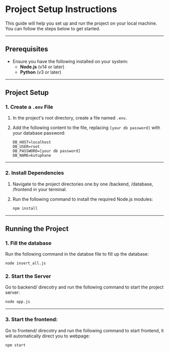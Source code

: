 # Project Setup Instructions

This guide will help you set up and run the project on your local machine. You can follow the steps below to get started.

---

## Prerequisites

- Ensure you have the following installed on your system:
  - **Node.js** (v14 or later)
  - **Python** (v3 or later)

---

## Project Setup

### 1. Create a `.env` File
1. In the project's root directory, create a file named `.env`.
2. Add the following content to the file, replacing `[your db password]` with your database password:

    ```plaintext
    DB_HOST=localhost
    DB_USER=root
    DB_PASSWORD=[your db password]
    DB_NAME=kutuphane
    ```

---

### 2. Install Dependencies
1. Navigate to the project directories one by one /backend, /database, /frontend in your terminal.
2. Run the following command to install the required Node.js modules:

    ```bash
    npm install
    ```
---

## Running the Project

### 1. Fill the database
Run the following command in the databse file to fill up the database:
  ```bash
  node insert_all.js  
  ```

### 2. Start the Server
Go to backend/ direcotry and run the following command to start the project server:

  ```bash
  node app.js  
  ```
---

### 3. Start the frontend: 
Go to frontend/ direcotry and run the following command to start frontend, it will automatically direct you to webpage:
  ```bash
  npm start  
  ```

